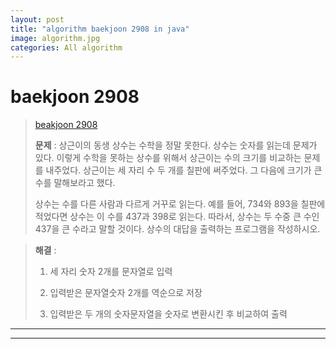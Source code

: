 ```yaml
---  
layout: post  
title: "algorithm baekjoon 2908 in java"  
image: algorithm.jpg  
categories: All algorithm  
---  
```


# baekjoon 2908  

> [beakjoon 2908]((https://www.acmicpc.net/problem/2908))  
>   
> **문제** :  상근이의 동생 상수는 수학을 정말 못한다. 상수는 숫자를 읽는데 문제가 있다. 이렇게 수학을 못하는 상수를 위해서 상근이는 수의 크기를 비교하는 문제를 내주었다. 상근이는 세 자리 수 두 개를 칠판에 써주었다. 그 다음에 크기가 큰 수를 말해보라고 했다.  
> 
> 상수는 수를 다른 사람과 다르게 거꾸로 읽는다. 예를 들어, 734와 893을 칠판에 적었다면 상수는 이 수를 437과 398로 읽는다. 따라서, 상수는 두 수중 큰 수인 437을 큰 수라고 말할 것이다. 상수의 대답을 출력하는 프로그램을 작성하시오.

> **해결** :  
> 1. 세 자리 숫자 2개를 문자열로 입력  
> 
> 2. 입력받은 문자열숫자 2개를 역순으로 저장  
> 
> 3. 입력받은 두 개의 숫자문자열을 숫자로 변환시킨 후 비교하여 출력  

---  

<script src="https://gist.github.com/nnlog/2c569ff7b6146164b6b070bdd92f9953.js"></script>  

---   
